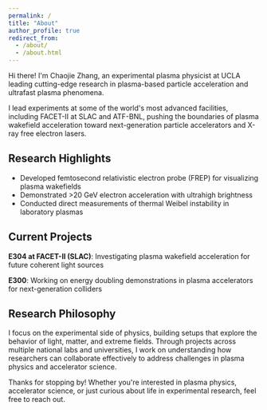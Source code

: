 ```yaml
---
permalink: /
title: "About"
author_profile: true
redirect_from: 
  - /about/
  - /about.html
---
```


Hi there! I'm Chaojie Zhang, an experimental plasma physicist at UCLA leading cutting-edge research in plasma-based particle acceleration and ultrafast plasma phenomena.

I lead experiments at some of the world's most advanced facilities, including FACET-II at SLAC and ATF-BNL, pushing the boundaries of plasma wakefield acceleration toward next-generation particle accelerators and X-ray free electron lasers.

## Research Highlights

* Developed femtosecond relativistic electron probe (FREP) for visualizing plasma wakefields
* Demonstrated >20 GeV electron acceleration with ultrahigh brightness
* Conducted direct measurements of thermal Weibel instability in laboratory plasmas

## Current Projects

**E304 at FACET-II (SLAC)**: Investigating plasma wakefield acceleration for future coherent light sources

**E300**: Working on energy doubling demonstrations in plasma accelerators for next-generation colliders

## Research Philosophy

I focus on the experimental side of physics, building setups that explore the behavior of light, matter, and extreme fields. Through projects across multiple national labs and universities, I work on understanding how researchers can collaborate effectively to address challenges in plasma physics and accelerator science.

Thanks for stopping by! Whether you're interested in plasma physics, accelerator science, or just curious about life in experimental research, feel free to reach out.
